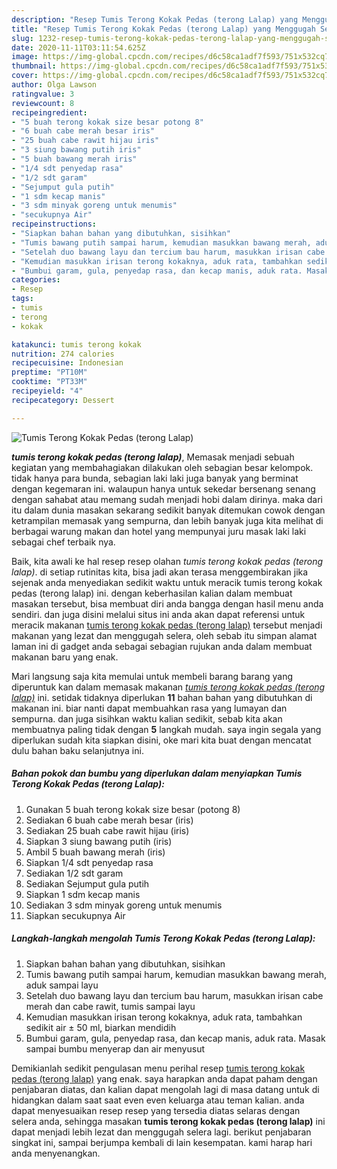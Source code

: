 ```yaml
---
description: "Resep Tumis Terong Kokak Pedas (terong Lalap) yang Menggugah Selera"
title: "Resep Tumis Terong Kokak Pedas (terong Lalap) yang Menggugah Selera"
slug: 1232-resep-tumis-terong-kokak-pedas-terong-lalap-yang-menggugah-selera
date: 2020-11-11T03:11:54.625Z
image: https://img-global.cpcdn.com/recipes/d6c58ca1adf7f593/751x532cq70/tumis-terong-kokak-pedas-terong-lalap-foto-resep-utama.jpg
thumbnail: https://img-global.cpcdn.com/recipes/d6c58ca1adf7f593/751x532cq70/tumis-terong-kokak-pedas-terong-lalap-foto-resep-utama.jpg
cover: https://img-global.cpcdn.com/recipes/d6c58ca1adf7f593/751x532cq70/tumis-terong-kokak-pedas-terong-lalap-foto-resep-utama.jpg
author: Olga Lawson
ratingvalue: 3
reviewcount: 8
recipeingredient:
- "5 buah terong kokak size besar potong 8"
- "6 buah cabe merah besar iris"
- "25 buah cabe rawit hijau iris"
- "3 siung bawang putih iris"
- "5 buah bawang merah iris"
- "1/4 sdt penyedap rasa"
- "1/2 sdt garam"
- "Sejumput gula putih"
- "1 sdm kecap manis"
- "3 sdm minyak goreng untuk menumis"
- "secukupnya Air"
recipeinstructions:
- "Siapkan bahan bahan yang dibutuhkan, sisihkan"
- "Tumis bawang putih sampai harum, kemudian masukkan bawang merah, aduk sampai layu"
- "Setelah duo bawang layu dan tercium bau harum, masukkan irisan cabe merah dan cabe rawit, tumis sampai layu"
- "Kemudian masukkan irisan terong kokaknya, aduk rata, tambahkan sedikit air ± 50 ml, biarkan mendidih"
- "Bumbui garam, gula, penyedap rasa, dan kecap manis, aduk rata. Masak sampai bumbu menyerap dan air menyusut"
categories:
- Resep
tags:
- tumis
- terong
- kokak

katakunci: tumis terong kokak 
nutrition: 274 calories
recipecuisine: Indonesian
preptime: "PT10M"
cooktime: "PT33M"
recipeyield: "4"
recipecategory: Dessert

---
```



![Tumis Terong Kokak Pedas (terong Lalap)](https://img-global.cpcdn.com/recipes/d6c58ca1adf7f593/751x532cq70/tumis-terong-kokak-pedas-terong-lalap-foto-resep-utama.jpg)

<b><i>tumis terong kokak pedas (terong lalap)</i></b>, Memasak menjadi sebuah kegiatan yang membahagiakan dilakukan oleh sebagian besar kelompok. tidak hanya para bunda, sebagian laki laki juga banyak yang berminat dengan kegemaran ini. walaupun hanya untuk sekedar bersenang senang dengan sahabat atau memang sudah menjadi hobi dalam dirinya. maka dari itu dalam dunia masakan sekarang sedikit banyak ditemukan cowok dengan ketrampilan memasak yang sempurna, dan lebih banyak juga kita melihat di berbagai warung makan dan hotel yang mempunyai juru masak laki laki sebagai chef terbaik nya.



Baik, kita awali ke hal resep resep olahan <i>tumis terong kokak pedas (terong lalap)</i>. di setiap rutinitas kita, bisa jadi akan terasa menggembirakan jika sejenak anda menyediakan sedikit waktu untuk meracik tumis terong kokak pedas (terong lalap) ini. dengan keberhasilan kalian dalam membuat masakan tersebut, bisa membuat diri anda bangga dengan hasil menu anda sendiri. dan juga disini melalui situs ini anda akan dapat referensi untuk meracik makanan <u>tumis terong kokak pedas (terong lalap)</u> tersebut menjadi makanan yang lezat dan menggugah selera, oleh sebab itu simpan alamat laman ini di gadget anda sebagai sebagian rujukan anda dalam membuat makanan baru yang enak.


Mari langsung saja kita memulai untuk membeli barang barang yang diperuntuk kan dalam memasak makanan <u><i>tumis terong kokak pedas (terong lalap)</i></u> ini. setidak tidaknya diperlukan <b>11</b> bahan bahan yang dibutuhkan di makanan ini. biar nanti dapat membuahkan rasa yang lumayan dan sempurna. dan juga sisihkan waktu kalian sedikit, sebab kita akan membuatnya paling tidak dengan <b>5</b> langkah mudah. saya ingin segala yang diperlukan sudah kita siapkan disini, oke mari kita buat dengan mencatat dulu bahan baku selanjutnya ini.

<!--inarticleads1-->

##### Bahan pokok dan bumbu yang diperlukan dalam menyiapkan Tumis Terong Kokak Pedas (terong Lalap):

1. Gunakan 5 buah terong kokak size besar (potong 8)
1. Sediakan 6 buah cabe merah besar (iris)
1. Sediakan 25 buah cabe rawit hijau (iris)
1. Siapkan 3 siung bawang putih (iris)
1. Ambil 5 buah bawang merah (iris)
1. Siapkan 1/4 sdt penyedap rasa
1. Sediakan 1/2 sdt garam
1. Sediakan Sejumput gula putih
1. Siapkan 1 sdm kecap manis
1. Sediakan 3 sdm minyak goreng untuk menumis
1. Siapkan secukupnya Air




<!--inarticleads2-->

##### Langkah-langkah mengolah Tumis Terong Kokak Pedas (terong Lalap):

1. Siapkan bahan bahan yang dibutuhkan, sisihkan
1. Tumis bawang putih sampai harum, kemudian masukkan bawang merah, aduk sampai layu
1. Setelah duo bawang layu dan tercium bau harum, masukkan irisan cabe merah dan cabe rawit, tumis sampai layu
1. Kemudian masukkan irisan terong kokaknya, aduk rata, tambahkan sedikit air ± 50 ml, biarkan mendidih
1. Bumbui garam, gula, penyedap rasa, dan kecap manis, aduk rata. Masak sampai bumbu menyerap dan air menyusut




Demikianlah sedikit pengulasan menu perihal resep <u>tumis terong kokak pedas (terong lalap)</u> yang enak. saya harapkan anda dapat paham dengan penjabaran diatas, dan kalian dapat mengolah lagi di masa datang untuk di hidangkan dalam saat saat even even keluarga atau teman kalian. anda dapat menyesuaikan resep resep yang tersedia diatas selaras dengan selera anda, sehingga masakan <b>tumis terong kokak pedas (terong lalap)</b> ini dapat menjadi lebih lezat dan menggugah selera lagi. berikut penjabaran singkat ini, sampai berjumpa kembali di lain kesempatan. kami harap hari anda menyenangkan.
